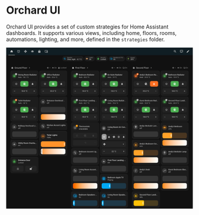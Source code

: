 # Orchard UI

Orchard UI provides a set of custom strategies for Home Assistant dashboards. It supports various views, including home, floors, rooms, automations, lighting, and more, defined in the `strategies` folder.

![Orchard UI Home Screenshot](./public/screenshot-home.png)
